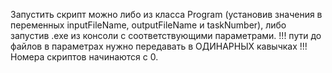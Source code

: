 ﻿Запустить скрипт можно либо из класса Program (установив значения в переменных inputFileName, outputFileName и taskNumber), либо запустив .exe из консоли с соответствующими параметрами.
!!! пути до файлов в параметрах нужно передавать в ОДИНАРНЫХ кавычках !!!
Номера скриптов начинаются с 0. 